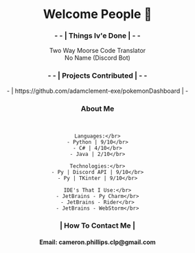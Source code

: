 <div align = "center">
  </br> </br>
  <h1>
    Welcome People 👋
  </h1>
  
  <h3>
    - - | Things Iv'e Done | - -
  </h3>
  <p>
        Two Way Moorse Code Translator</br>
        No Name (Discord Bot)</br>

  <h3>
    - - | Projects Contributed | - -
  </h3>
  <p>
    - | https://github.com/adamclement-exe/pokemonDashboard | -
  </p>
  
  <h3>
      About Me
  </h3> 
  <p>
    </br>
    
    Languages:</br>
    - Python | 9/10</br>
    - C# | 4/10</br>
    - Java | 2/10</br>
    
    Technologies:</br>
    - Py | Discord API | 9/10</br>
    - Py | TKinter | 9/10</br>
    
    IDE's That I Use:</br>
    - JetBrains - Py Charm</br>
    - JetBrains - Rider</br>
    - JetBrains - WebStorm</br>
    
  </p>
  
  <h3>
    | How To Contact Me |
  </h3>
  <h4>
    Email: cameron.phillips.clp@gmail.com
  </h4>
  
  

  
 

    
</div>
